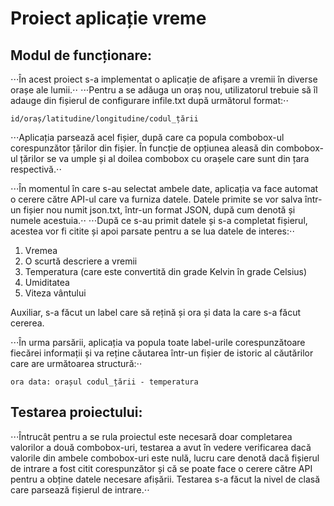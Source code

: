 # Proiect aplicație vreme

## Modul de funcționare:

⋅⋅⋅În acest proiect s-a implementat o aplicație de afișare a vremii în
diverse orașe ale lumii.⋅⋅
⋅⋅⋅Pentru a se adăuga un oraș nou, utilizatorul trebuie să îl adauge din
fișierul de configurare infile.txt după următorul format:⋅⋅

	id/oraș/latitudine/longitudine/codul_țării

⋅⋅⋅Aplicația parsează acel fișier, după care ca popula combobox-ul 
corespunzător țărilor din fișier. În funcție de opțiunea aleasă din 
combobox-ul țărilor se va umple și al doilea combobox cu orașele care
sunt din țara respectivă.⋅⋅

⋅⋅⋅În momentul în care s-au selectat ambele date, aplicația va face automat
o cerere către API-ul care va furniza datele. Datele primite se vor salva 
într-un fișier nou numit json.txt, într-un format JSON, după cum denotă și 
numele acestuia.⋅⋅
⋅⋅⋅După ce s-au primit datele și s-a completat fișierul, acestea vor fi citite
și apoi parsate pentru a se lua datele de interes:⋅⋅

1. Vremea
2. O scurtă descriere a vremii
3. Temperatura (care este convertită din grade Kelvin în grade Celsius)
4. Umiditatea
5. Viteza vântului

Auxiliar, s-a făcut un label care să rețină și ora și data la care s-a
făcut cererea. 

⋅⋅⋅În urma parsării, aplicația va popula toate label-urile corespunzătoare
fiecărei informații și va reține căutarea într-un fișier de istoric al căutărilor
care are următoarea structură:⋅⋅

	ora data: orașul codul_țării - temperatura

## Testarea proiectului:

⋅⋅⋅Întrucât pentru a se rula proiectul este necesară doar completarea valorilor a
două combobox-uri, testarea a avut în vedere verificarea dacă valorile din ambele
combobox-uri este nulă, lucru care denotă dacă fișierul de intrare a fost citit 
corespunzător și că se poate face o cerere către API pentru a obține datele
necesare afișării. Testarea s-a făcut la nivel de clasă care parsează fișierul de
intrare.⋅⋅